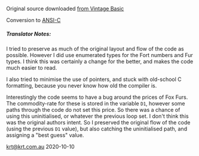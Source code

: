 Original source downloaded [from Vintage Basic](http://www.vintage-basic.net/games.html)

Conversion to [ANSI-C](https://en.wikipedia.org/wiki/ANSI_C)

##### Translator Notes:
I tried to preserve as much of the original layout and flow of the code
as possible.  However I did use enumerated types for the Fort numbers
and Fur types.  I think this was certainly a change for the better, and
makes the code much easier to read.

I also tried to minimise the use of pointers, and stuck with old-school
C formatting, because you never know how old the compiler is.

Interestingly the code seems to have a bug around the prices of Fox Furs.
The commodity-rate for these is stored in the variable `D1`, however some
paths through the code do not set this price.  So there was a chance of
using this uninitialised, or whatever the previous loop set.  I don't
think this was the original authors intent.  So I preserved the original flow
of the code (using the previous `D1` value), but also catching the
uninitialised path, and assigning a "best guess" value.

krt@krt.com.au 2020-10-10

